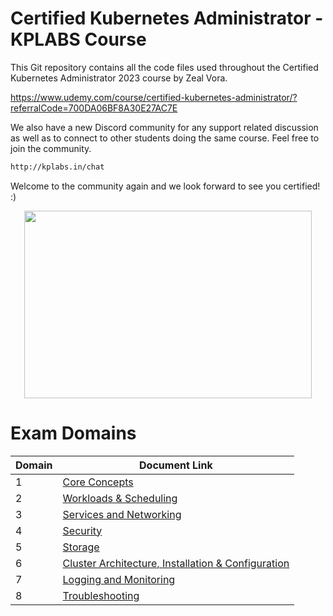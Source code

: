 # Certified Kubernetes Administrator - KPLABS Course

This Git repository contains all the code files used throughout the Certified Kubernetes Administrator 2023 course by Zeal Vora.

https://www.udemy.com/course/certified-kubernetes-administrator/?referralCode=700DA06BF8A30E27AC7E

We also have a new Discord community for any support related discussion as well as to connect to other students doing the same course. Feel free to join the community.

```sh
http://kplabs.in/chat
```
Welcome to the community again and we look forward to see you certified! :)

<p align="center">
  <img width="460" height="300" src="https://i.ibb.co/b3jFkkk/discord-terraform.png">
</p>

# Exam Domains

| Domain | Document Link |
| ------ | ------ |
| 1 | [Core Concepts][PlDa] |
| 2 | [Workloads & Scheduling][PlDb] |
| 3 | [Services and Networking][PlDc]
| 4 | [Security][PlDe] |
| 5 | [Storage][PlDf] |
| 6 | [Cluster Architecture, Installation & Configuration][PlDg] |
| 7 | [Logging and Monitoring][PlDh] |
| 8 | [Troubleshooting][PlDi] |



   [PlDa]: <https://github.com/zealvora/certified-kubernetes-administrator/tree/master/Domain%201%20-%20Core%20Concepts>
   [PlDb]: <https://github.com/zealvora/certified-kubernetes-administrator/tree/master/Domain%202%20-%20Workloads%20%26%20Scheduling>
   [PlDc]: <https://github.com/zealvora/certified-kubernetes-administrator/tree/master/Domain%203%20-%20Services%20and%20Networking>
   [PlDe]: <https://github.com/zealvora/certified-kubernetes-administrator/tree/master/Domain%204%20-%20Security>
   [PlDf]: <https://github.com/zealvora/certified-kubernetes-administrator/tree/master/Domain%205%20-%20Storage>
   [PlDg]: <https://github.com/zealvora/certified-kubernetes-administrator/tree/master/Domain%206%20-%20Cluster%20Architecture%2C%20Installation%20%26%20Configuration>
   [PlDh]: <./Domain%207%20-%20Logging%20and%20Monitoring>
   [PlDi]: <https://github.com/zealvora/certified-kubernetes-administrator/tree/master/Domain%208%20-%20Troubleshooting>
